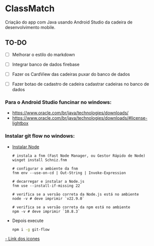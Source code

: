 # ClassMatch

Criação do app com Java usando Android Studio da cadeira de desenvolvimento mobile.

## TO-DO
- [ ] Melhorar o estilo do markdown
- [ ] Integrar banco de dados firebase
- [ ] Fazer os CardView das cadeiras puxar do banco de dados
- [ ] Fazer botao de cadastro de cadeira cadastrar cadeiras no banco de dados


### Para o Android Studio funcinar no windows:
- https://www.oracle.com/br/java/technologies/downloads/
- https://www.oracle.com/br/java/technologies/downloads/#license-lightbox

### Instalar git flow no windows:
- [Instalar Node](https://nodejs.org/pt/download/package-manager)
   ```power shell
  # instala a fnm (Fast Node Manager, ou Gestor Rápido de Node)
  winget install Schniz.fnm
  
  # configurar o ambiente da fnm
  fnm env --use-on-cd | Out-String | Invoke-Expression
  
  # decarregar e instalar a Node.js
  fnm use --install-if-missing 22
  
  # verifica se a versão correta da Node.js está no ambiente
  node -v # deve imprimir `v22.9.0`
  
  # verifica se a versão correta da npm está no ambiente
  npm -v # deve imprimir `10.8.3`
  
    ```
- Depois execute
  ```sh
  npm i -g git-flow
  ```


[- Link dos icones](https://fonts.google.com/icons?hl=pt-br&selected=Material+Symbols+Outlined:add:FILL@0;wght@400;GRAD@0;opsz@24&icon.query=plus&icon.size=24&icon.color=%235f6368)
